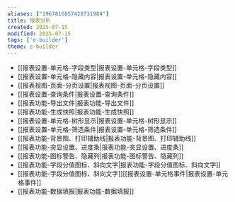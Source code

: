 ```yaml
---
aliases: ["1967816057420731984"]
title: 报表分析
created: 2025-07-15
modified: 2025-07-15
tags: ['e-builder']
theme: e-builder
---
```


- [[报表设置-单元格-字段类型|报表设置-单元格-字段类型]]
- [[报表设置-单元格-隐藏内容|报表设置-单元格-隐藏内容]]
- [[报表视图-页面-分页设置|报表视图-页面-分页设置]]
- [[报表设置-查询条件|报表设置-查询条件]]
- [[报表功能-导出文件|报表功能-导出文件]]
- [[报表功能-生成快照|报表功能-生成快照]]
- [[报表设置-单元格-树形显示|报表设置-单元格-树形显示]]
- [[报表设置-单元格-筛选条件|报表设置-单元格-筛选条件]]
- [[报表功能-背景图、打印辅助线|报表功能-背景图、打印辅助线]]
- [[报表功能-突显设置、进度条|报表功能-突显设置、进度条]]
- [[报表功能-图标警告、隐藏列|报表功能-图标警告、隐藏列]]
- [[报表功能-字段分值图标、斜向文字|报表功能-字段分值图标、斜向文字]]
- [[报表功能-字段分值图标、斜向文字]][[报表设置-单元格事件|报表设置-单元格事件]]
- [[报表功能-数据填报|报表功能-数据填报]]